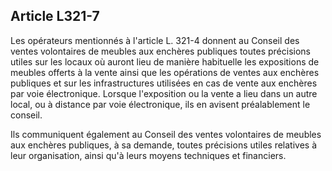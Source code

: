 Article L321-7
----
Les opérateurs mentionnés à l'article L. 321-4 donnent au Conseil des ventes
volontaires de meubles aux enchères publiques toutes précisions utiles sur les
locaux où auront lieu de manière habituelle les expositions de meubles offerts à
la vente ainsi que les opérations de ventes aux enchères publiques et sur les
infrastructures utilisées en cas de vente aux enchères par voie électronique.
Lorsque l'exposition ou la vente a lieu dans un autre local, ou à distance par
voie électronique, ils en avisent préalablement le conseil.

Ils communiquent également au Conseil des ventes volontaires de meubles aux
enchères publiques, à sa demande, toutes précisions utiles relatives à leur
organisation, ainsi qu'à leurs moyens techniques et financiers.
